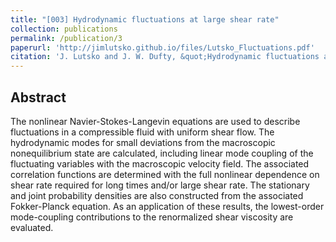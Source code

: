 ```yaml
---
title: "[003] Hydrodynamic fluctuations at large shear rate"
collection: publications
permalink: /publication/3
paperurl: 'http://jimlutsko.github.io/files/Lutsko_Fluctuations.pdf'
citation: 'J. Lutsko and J. W. Dufty, &quot;Hydrodynamic fluctuations at large shear rate&quot;, <i>Phys. Rev. A</i>, <strong>32</strong>, 3040 (1985)'
---
```

Abstract
---
The nonlinear Navier-Stokes-Langevin equations are used to describe fluctuations in a compressible fluid with uniform shear flow. The hydrodynamic modes for small deviations from the macroscopic nonequilibrium state are calculated, including linear mode coupling of the fluctuating variables with the macroscopic velocity field. The associated correlation functions are determined with the full nonlinear dependence on shear rate required for long times and/or large shear rate. The stationary and joint probability densities are also constructed from the associated Fokker-Planck equation. As an application of these results, the lowest-order mode-coupling contributions to the renormalized shear viscosity are evaluated.
